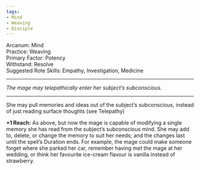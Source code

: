 ```yaml
---
tags:
- Mind
- Weaving
- Disciple
---
```


Arcanum: Mind\
Practice: Weaving\
Primary Factor: Potency\
Withstand: Resolve\
Suggested Rote Skills: Empathy, Investigation, Medicine

---

_The mage may telepathically enter her subject’s subconscious._

---

She may pull memories and ideas out of the subject’s subconscious, instead of just reading surface thoughts (see Telepathy)

**+1 Reach:** As above, but now the mage is capable of modifying a single memory she has read from the subject’s subconscious mind. She may add to, delete, or change the memory to suit her needs; and the changes last until the spell’s Duration ends. For example, the mage could make someone forget where she parked her car, remember having met the mage at her wedding, or think her favourite ice-cream flavour is vanilla instead of strawberry.